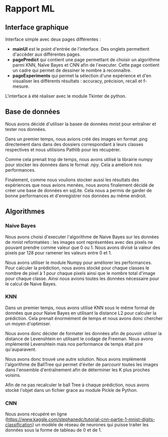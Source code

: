 # Rapport ML

## Interface graphique

Interface simple avec deux pages différentes : 

- **mainUI** est le point d'entrée de l'interface. Des onglets permettent d'accèder aux différentes pages.
- **pagePredict** qui contient une page permettant de choisir un algorithme parmi KNN, Naïve Bayes et CNN afin de l'executer. Cette page contient un cadre qui permet de dessiner le nombre à reconnaître.
- **pageExperiments** qui permet la sélection d'une expérience et d'en visualiser les différents résultats : accuracy, précision, recall et f-mesure.

L'interface à été réaliser avec le module Tkinter de python.

## Base de données

Nous avons décidé d'utiliser la basee de données mnist pour entraîner et tester nos données.

Dans un premier temps, nous avions créé des images en format .png directement dans dans des dossiers correspondant à leurs classes respectives et nous utilisions Pathlib pour les récupérer.

Comme cela prenait trop de temps, nous avons utilisé la librairie numpy pour stocker les données dans le format .npy. Cela a amélioré nos performances.

Finalement, comme nous voulions stocker aussi les résultats des expériences que nous avions menées, nous avons finalement décidé de créer une base de données en sqLite. Cela nous a permis de garder de bonne performances et d'enregistrer nos données au même endroit.

## Algorithmes

### Naive Bayes

Nous avons choisi d'executer l'algorithme de Naive Bayes sur les données de mnist reformatées : les images sont représentées avec des pixels ne pouvant prendre comme valeur que 0 ou 1. Nous avons divisé la valeur des pixels par 128 pour ramener les valeurs entre 0 et 1.

Nous avons utiliser le module Numpy pour améliorer les performances. Pour calculer la prédiction, nous avons stocké pour chaque classes le nombre de pixel à 1 pour chaque pixels ainsi que le nombre total d'image pour chaque classe. Ainsi nous avions toutes les données nécessaire pour le calcul de Naive Bayes.

### KNN

Dans un premier temps, nous avons utilisé KNN sous le même format de données que pour Naive Bayes en utilisant la distance L2 pour calculer la prédiction. Cela prenait énormément de temps et nous avons donc chercher un moyen d'optimiser.

Nous avons donc décider de formater les données afin de pouvoir utiliser la distance de Levenshtein en utilisant le codage de Freeman. Nous avons implémenté Levenshtein mais nos performance de temps était pire qu'auparavent.

Nous avons donc trouvé une autre solution. Nous avons implémenté l'algorithme de BallTree qui permet d'éviter de parcourir toutes les images dans l'ensemble d'entraînement afin de déterminer les K plus proches voisins.

Afin de ne pas recalculer le ball Tree à chaque prédiction, nous avons stocké l'objet dans un fichier grace au module Pickle de Python.

### CNN

Nous avons récupéré en ligne (https://www.kaggle.com/stephanedc/tutorial-cnn-partie-1-mnist-digits-classification) un modèle de réseau de neurones qui puisse traiter les données sous la forme de tableau de 0 et de 1. 